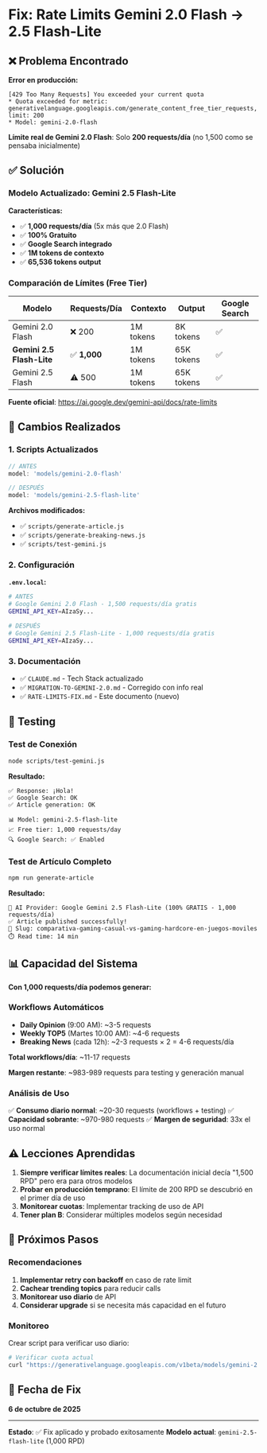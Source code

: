 # Fix: Rate Limits Gemini 2.0 Flash → 2.5 Flash-Lite

## ❌ Problema Encontrado

**Error en producción:**
```
[429 Too Many Requests] You exceeded your current quota
* Quota exceeded for metric: generativelanguage.googleapis.com/generate_content_free_tier_requests, limit: 200
* Model: gemini-2.0-flash
```

**Límite real de Gemini 2.0 Flash**: Solo **200 requests/día** (no 1,500 como se pensaba inicialmente)

## ✅ Solución

### Modelo Actualizado: Gemini 2.5 Flash-Lite

**Características:**
- ✅ **1,000 requests/día** (5x más que 2.0 Flash)
- ✅ **100% Gratuito**
- ✅ **Google Search integrado**
- ✅ **1M tokens de contexto**
- ✅ **65,536 tokens output**

### Comparación de Límites (Free Tier)

| Modelo | Requests/Día | Contexto | Output | Google Search |
|--------|--------------|----------|---------|---------------|
| Gemini 2.0 Flash | ❌ 200 | 1M tokens | 8K tokens | ✅ |
| **Gemini 2.5 Flash-Lite** | ✅ **1,000** | 1M tokens | 65K tokens | ✅ |
| Gemini 2.5 Flash | ⚠️ 500 | 1M tokens | 65K tokens | ✅ |

**Fuente oficial**: https://ai.google.dev/gemini-api/docs/rate-limits

## 📝 Cambios Realizados

### 1. Scripts Actualizados

```javascript
// ANTES
model: 'models/gemini-2.0-flash'

// DESPUÉS
model: 'models/gemini-2.5-flash-lite'
```

**Archivos modificados:**
- ✅ `scripts/generate-article.js`
- ✅ `scripts/generate-breaking-news.js`
- ✅ `scripts/test-gemini.js`

### 2. Configuración

**`.env.local`:**
```bash
# ANTES
# Google Gemini 2.0 Flash - 1,500 requests/día gratis
GEMINI_API_KEY=AIzaSy...

# DESPUÉS
# Google Gemini 2.5 Flash-Lite - 1,000 requests/día gratis
GEMINI_API_KEY=AIzaSy...
```

### 3. Documentación

- ✅ `CLAUDE.md` - Tech Stack actualizado
- ✅ `MIGRATION-TO-GEMINI-2.0.md` - Corregido con info real
- ✅ `RATE-LIMITS-FIX.md` - Este documento (nuevo)

## 🧪 Testing

### Test de Conexión
```bash
node scripts/test-gemini.js
```

**Resultado:**
```
✅ Response: ¡Hola!
✅ Google Search: OK
✅ Article generation: OK

📊 Model: gemini-2.5-flash-lite
📈 Free tier: 1,000 requests/day
🔍 Google Search: ✅ Enabled
```

### Test de Artículo Completo
```bash
npm run generate-article
```

**Resultado:**
```
🤖 AI Provider: Google Gemini 2.5 Flash-Lite (100% GRATIS - 1,000 requests/día)
✅ Article published successfully!
📖 Slug: comparativa-gaming-casual-vs-gaming-hardcore-en-juegos-moviles
⏱️ Read time: 14 min
```

## 📊 Capacidad del Sistema

**Con 1,000 requests/día podemos generar:**

### Workflows Automáticos
- **Daily Opinion** (9:00 AM): ~3-5 requests
- **Weekly TOP5** (Martes 10:00 AM): ~4-6 requests
- **Breaking News** (cada 12h): ~2-3 requests × 2 = 4-6 requests/día

**Total workflows/día**: ~11-17 requests

**Margen restante**: ~983-989 requests para testing y generación manual

### Análisis de Uso
✅ **Consumo diario normal**: ~20-30 requests (workflows + testing)
✅ **Capacidad sobrante**: ~970-980 requests
✅ **Margen de seguridad**: 33x el uso normal

## ⚠️ Lecciones Aprendidas

1. **Siempre verificar límites reales**: La documentación inicial decía "1,500 RPD" pero era para otros modelos
2. **Probar en producción temprano**: El límite de 200 RPD se descubrió en el primer día de uso
3. **Monitorear cuotas**: Implementar tracking de uso de API
4. **Tener plan B**: Considerar múltiples modelos según necesidad

## 🚀 Próximos Pasos

### Recomendaciones

1. **Implementar retry con backoff** en caso de rate limit
2. **Cachear trending topics** para reducir calls
3. **Monitorear uso diario** de API
4. **Considerar upgrade** si se necesita más capacidad en el futuro

### Monitoreo

Crear script para verificar uso diario:
```bash
# Verificar cuota actual
curl "https://generativelanguage.googleapis.com/v1beta/models/gemini-2.5-flash-lite?key=APIKEY"
```

## 📅 Fecha de Fix

**6 de octubre de 2025**

---

**Estado**: ✅ Fix aplicado y probado exitosamente
**Modelo actual**: `gemini-2.5-flash-lite` (1,000 RPD)
